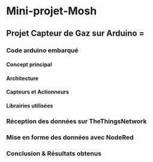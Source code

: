 # Mini-projet-Mosh
## Projet Capteur de Gaz sur Arduino =

### Code arduino embarqué
#### Concept principal
#### Architecture
#### Capteurs et Actionneurs
#### Librairies utilisées

### Réception des données sur TheThingsNetwork

### Mise en forme des données avec NodeRed

### Conclusion & Résultats obtenus
